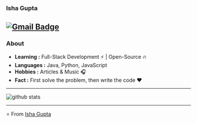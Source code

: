 ### Isha Gupta 
[![Gmail Badge](https://img.shields.io/badge/-dabin1003316758@gmail.com-c14438?style=flat-square&logo=Gmail&logoColor=white&link=mailto:dabin1003316758@gmail.com)](mailto:dabin1003316758@gmail.com)
---------------------------------------------------------------------------------------------------------------------------------------------------------------------------------
### About

-  **Learning :** Full-Stack Development :zap: | Open-Source :fire:	
-  **Languages :** Java, Python, JavaScript
-  **Hobbies :** Articles & Music :headphones:
-  **Fact :** First solve the problem, then write the code :heart: 

---------------------------------------------------------------------------------------------------------------------------------------------------------------------------------

![github stats](https://github-readme-stats.vercel.app/api?username=Isha2103&show_icons=true)

---------------------------------------------------------------------------------------------------------------------------------------------------------------------------------


⭐️ From [Isha Gupta](https://github.com/hellodabin)

